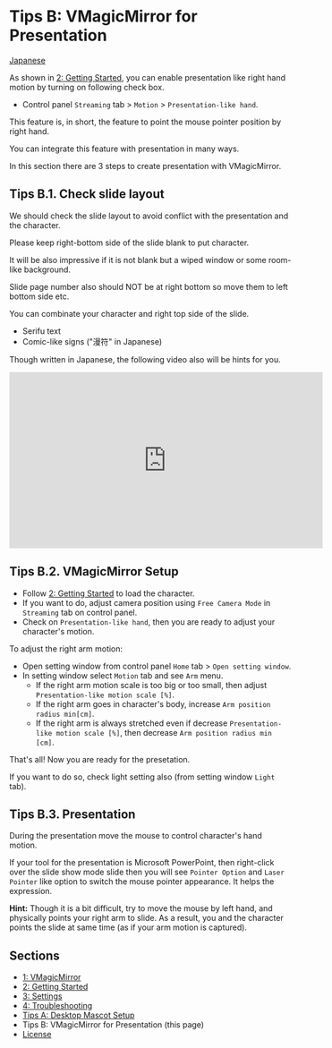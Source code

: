 
# Tips B: VMagicMirror for Presentation

[Japanese](./tips_presentation.html)


As shown in [2: Getting Started](./en_get_started.html), you can enable presentation like right hand motion by turning on following check box.

* Control panel `Streaming` tab > `Motion` > `Presentation-like hand`.

This feature is, in short, the feature to point the mouse pointer position by right hand.

You can integrate this feature with presentation in many ways.

In this section there are 3 steps to create presentation with VMagicMirror.

## Tips B.1. Check slide layout

We should check the slide layout to avoid conflict with the presentation and the character.

Please keep right-bottom side of the slide blank to put character.

It will be also impressive if it is not blank but a wiped window or some room-like background.

Slide page number also should NOT be at right bottom so move them to left bottom side etc.

You can combinate your character and right top side of the slide.

* Serifu text
* Comic-like signs ("漫符" in Japanese)

Though written in Japanese, the following video also will be hints for you.

<iframe width="560" height="315" src="https://www.youtube.com/embed/uLCMPtVyWVE" frameborder="0" allow="accelerometer; autoplay; encrypted-media; gyroscope; picture-in-picture" allowfullscreen></iframe>


## Tips B.2. VMagicMirror Setup

* Follow [2: Getting Started](./en_get_started.html) to load the character.
* If you want to do, adjust camera position using `Free Camera Mode` in `Streaming` tab on control panel.
* Check on `Presentation-like hand`, then you are ready to adjust your character's motion.

To adjust the right arm motion:

* Open setting window from control panel `Home` tab > `Open setting window`.
* In setting window select `Motion` tab and see `Arm` menu.
    + If the right arm motion scale is too big or too small, then adjust `Presentation-like motion scale [%]`.
    + If the right arm goes in character's body, increase `Arm position radius min[cm]`.
    + If the right arm is always stretched even if decrease `Presentation-like motion scale [%]`, then decrease `Arm position radius min [cm]`.
    
That's all! Now you are ready for the presetation.

If you want to do so, check light setting also (from setting window `Light` tab).

## Tips B.3. Presentation

During the presentation move the mouse to control character's hand motion.

If your tool for the presentation is Microsoft PowerPoint, then right-click over the slide show mode slide then you will see `Pointer Option` and `Laser Pointer` like option to switch the mouse pointer appearance. It helps the expression.

**Hint:** Though it is a bit difficult, try to move the mouse by left hand, and physically points your right arm to slide. As a result, you and the character points the slide at same time (as if your arm motion is captured).


## Sections

* [1: VMagicMirror](./en_index.html)
* [2: Getting Started](./en_get_started.html)
* [3: Settings](./en_about_settings.html)
* [4: Troubleshooting](./en_troubleshooting.html)
* [Tips A: Desktop Mascot Setup](./en_tips_desktop_mascot.html)
* Tips B: VMagicMirror for Presentation (this page)
* [License](./en_about_license.html)
